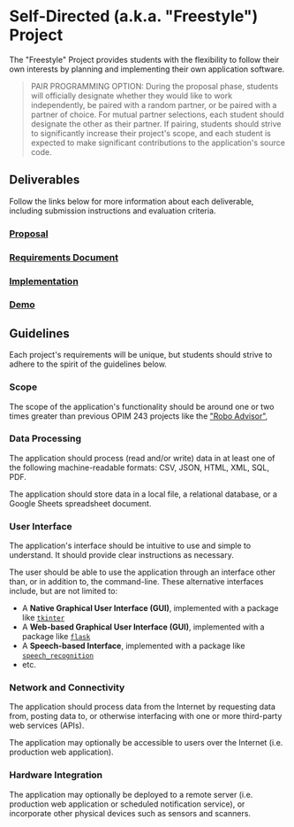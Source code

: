 # Self-Directed (a.k.a. "Freestyle") Project

The "Freestyle" Project provides students with the flexibility to follow their own interests by planning and implementing their own application software.

> PAIR PROGRAMMING OPTION: During the proposal phase, students will officially designate whether they would like to work independently, be paired with a random partner, or be paired with a partner of choice. For mutual partner selections, each student should designate the other as their partner. If pairing, students should strive to significantly increase their project's scope, and each student is expected to make significant contributions to the application's source code.

## Deliverables

Follow the links below for more information about each deliverable, including submission instructions and evaluation criteria.

### [Proposal](freestyle/proposal.md)

### [Requirements Document](freestyle/requirements.md)

### [Implementation](freestyle/implementation.md)

### [Demo](freestyle/demo.md)

## Guidelines

Each project's requirements will be unique, but students should strive to adhere to the spirit of the guidelines below.

### Scope

The scope of the application's functionality should be around one or two times greater than previous OPIM 243 projects like the ["Robo Advisor"](/projects/robo-advisor.md),

### Data Processing

The application should process (read and/or write) data in at least one of the following machine-readable formats:
CSV, JSON, HTML, XML, SQL, PDF.

The application should store data in a local file, a relational database, or a Google Sheets spreadsheet document.

### User Interface

The application's interface should be intuitive to use and simple to understand. It should provide clear instructions as necessary.

The user should be able to use the application through an interface other than, or in addition to, the command-line. These alternative interfaces include, but are not limited to:

  + A **Native Graphical User Interface (GUI)**, implemented with a package like [`tkinter`](/notes/python/packages/tkinter.md)
  + A **Web-based Graphical User Interface (GUI)**, implemented with a package like [`flask`](/notes/python/packages/flask.md)
  + A **Speech-based Interface**, implemented with a package like [`speech_recognition`](/notes/python/packages/speech_recognition.md)
  + etc.

### Network and Connectivity

The application should process data from the Internet by requesting data from, posting data to, or otherwise interfacing with one or more third-party web services (APIs).

The application may optionally be accessible to users over the Internet (i.e. production web application).

### Hardware Integration

The application may optionally be deployed to a remote server (i.e. production web application or scheduled notification service), or incorporate other physical devices such as sensors and scanners.
